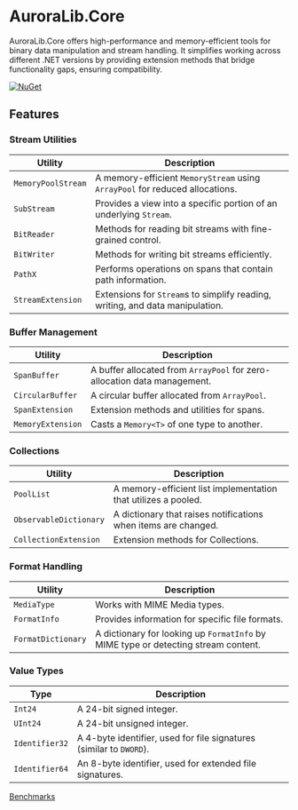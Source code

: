 # AuroraLib.Core

AuroraLib.Core offers high-performance and memory-efficient tools for binary data manipulation and stream handling.
It simplifies working across different .NET versions by providing extension methods that bridge functionality gaps, ensuring compatibility.
 
[![NuGet](https://img.shields.io/nuget/v/AuroraLib.Core.svg?style=flat-square&logo=nuget)](https://www.nuget.org/packages/AuroraLib.Core)

## Features

### Stream Utilities

| Utility              | Description                                                                  |
|----------------------|------------------------------------------------------------------------------|
| `MemoryPoolStream`   | A memory-efficient `MemoryStream` using `ArrayPool` for reduced allocations. |
| `SubStream`          | Provides a view into a specific portion of an underlying `Stream`.           |
| `BitReader`          | Methods for reading bit streams with fine-grained control.                   |
| `BitWriter`          | Methods for writing bit streams efficiently.                                 |
| `PathX`              | Performs operations on spans that contain path information.                  |
| `StreamExtension`    | Extensions for `Stream`s to simplify reading, writing, and data manipulation.|

### Buffer Management

| Utility             | Description                                                                  |
|---------------------|------------------------------------------------------------------------------|
| `SpanBuffer`        | A buffer allocated from `ArrayPool` for zero-allocation data management.     |
| `CircularBuffer`    | A circular buffer allocated from `ArrayPool`.                                |
| `SpanExtension`     | Extension methods and utilities for spans.                                   |
| `MemoryExtension`   | Casts a `Memory<T>` of one type to another.                                  |

### Collections

| Utility               | Description                                                                |
|-----------------------|----------------------------------------------------------------------------|
| `PoolList`            | A memory-efficient list implementation that utilizes a pooled.             |
| `ObservableDictionary`| A dictionary that raises notifications when items are changed.             |
| `CollectionExtension` | Extension methods for Collections.                                         |

### Format Handling

| Utility             | Description                                                                  |
|---------------------|------------------------------------------------------------------------------|
| `MediaType`         | Works with MIME Media types.                                                 |
| `FormatInfo`        | Provides information for specific file formats.                              |
| `FormatDictionary`  | A dictionary for looking up `FormatInfo` by MIME type or detecting stream content.|

### Value Types

| Type                | Description                                                                  |
|---------------------|------------------------------------------------------------------------------|
| `Int24`             | A 24-bit signed integer.                                                     |
| `UInt24`            | A 24-bit unsigned integer.                                                   |
| `Identifier32`      | A 4-byte identifier, used for file signatures (similar to `DWORD`).          |
| `Identifier64`      | An 8-byte identifier, used for extended file signatures.                     |

[Benchmarks](https://github.com/Venomalia/AuroraLib.Core/blob/main/Benchmarks.md)

